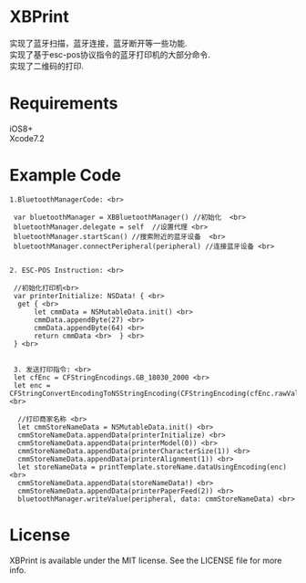 # XBPrint
  实现了蓝牙扫描，蓝牙连接，蓝牙断开等一些功能.<br>
  实现了基于esc-pos协议指令的蓝牙打印机的大部分命令.<br>
  实现了二维码的打印.<br>

# Requirements
  iOS8+ <br>
  Xcode7.2 <br>
  
# Example Code 

    1.BluetoothManagerCode: <br>
  
     var bluetoothManager = XBBluetoothManager() //初始化  <br>
     bluetoothManager.delegate = self  //设置代理 <br>
     bluetoothManager.startScan() //搜索附近的蓝牙设备  <br>
     bluetoothManager.connectPeripheral(peripheral) //连接蓝牙设备 <br>
     
     
    2. ESC-POS Instruction: <br>

     //初始化打印机<br>
     var printerInitialize: NSData! { <br>
      get { <br>
          let cmmData = NSMutableData.init() <br>
          cmmData.appendByte(27) <br>
          cmmData.appendByte(64) <br>
          return cmmData <br>  } <br>
     } <br>
  
  
     3. 发送打印指令: <br>
     let cfEnc = CFStringEncodings.GB_18030_2000 <br>
     let enc = CFStringConvertEncodingToNSStringEncoding(CFStringEncoding(cfEnc.rawValue)) <br>
                
      //打印商家名称 <br>
      let cmmStoreNameData = NSMutableData.init() <br>
      cmmStoreNameData.appendData(printerInitialize) <br>
      cmmStoreNameData.appendData(printerModel(0)) <br>
      cmmStoreNameData.appendData(printerCharacterSize(1)) <br>
      cmmStoreNameData.appendData(printerAlignment(1)) <br>
      let storeNameData = printTemplate.storeName.dataUsingEncoding(enc) <br>
      cmmStoreNameData.appendData(storeNameData!) <br>
      cmmStoreNameData.appendData(printerPaperFeed(2)) <br>
      bluetoothManager.writeValue(peripheral, data: cmmStoreNameData) <br>
  
# License
  
  XBPrint is available under the MIT license. See the LICENSE file for more info. <br>
  
  
  
  
  
  
  
  
  

